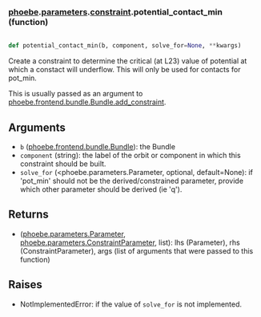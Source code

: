 ### [phoebe](phoebe.md).[parameters](phoebe.parameters.md).[constraint](phoebe.parameters.constraint.md).potential_contact_min (function)


```py

def potential_contact_min(b, component, solve_for=None, **kwargs)

```



Create a constraint to determine the critical (at L23) value of
potential at which a constact will underflow.  This will only be used
for contacts for pot_min.

This is usually passed as an argument to
 [phoebe.frontend.bundle.Bundle.add_constraint](phoebe.frontend.bundle.Bundle.add_constraint.md).

Arguments
-----------
* `b` ([phoebe.frontend.bundle.Bundle](phoebe.frontend.bundle.Bundle.md)): the Bundle
* `component` (string): the label of the orbit or component in which this
    constraint should be built.
* `solve_for` (&lt;phoebe.parameters.Parameter, optional, default=None): if
    'pot_min' should not be the derived/constrained parameter, provide which
    other parameter should be derived (ie 'q').

Returns
----------
* ([phoebe.parameters.Parameter](phoebe.parameters.Parameter.md), [phoebe.parameters.ConstraintParameter](phoebe.parameters.ConstraintParameter.md), list):
    lhs (Parameter), rhs (ConstraintParameter), args (list of arguments
    that were passed to this function)

Raises
--------
* NotImplementedError: if the value of `solve_for` is not implemented.

